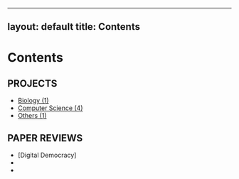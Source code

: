 
---
layout: default
title: Contents
---

# Contents

## PROJECTS
- [Biology (1)](/biology/)
- [Computer Science (4)](/computer-science/) 
- [Others (1)](/others/)

## PAPER REVIEWS
- [Digital Democracy] 
- 
- 
